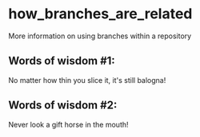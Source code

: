 # how_branches_are_related

More information on using branches within a repository

## Words of wisdom #1: 

No matter how thin you slice it, it's still balogna!

## Words of wisdom #2:

Never look a gift horse in the mouth!
